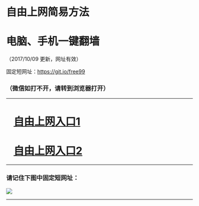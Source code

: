 ﻿# 自由上网简易方法

# 电脑、手机一键翻墙

（2017/10/09 更新，网址有效）

固定短网址：https://git.io/free99

### （微信如打不开，请转到浏览器打开）


***





# &nbsp;&nbsp; <a href="http://ft850830045.fwq-tz-1001.info/fwqtz01.html?t=100900117862 " target="_blank">自由上网入口1</a>
# &nbsp;&nbsp; <a href="http://ft3164911966.fwq-tz-1002.info/fwqtz02.html?t=100900126128 " target="_blank">自由上网入口2</a>
***

### 请记住下图中固定短网址：

<img src="https://s3-us-west-2.amazonaws.com/fwq-1001/yjfq-20170905okok.png" /> 


***

